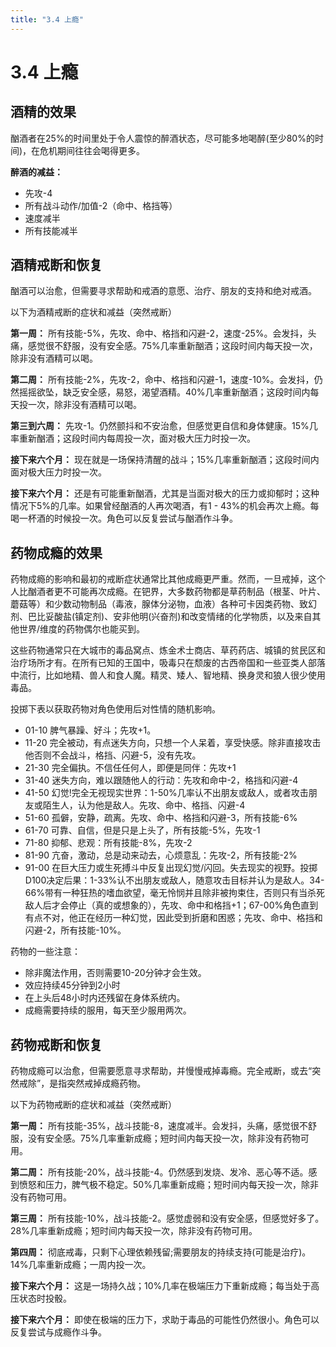```yaml
---
title: "3.4 上瘾"
---
```

# 3.4 上瘾

## 酒精的效果

酗酒者在25%的时间里处于令人震惊的醉酒状态，尽可能多地喝醉(至少80%的时间)，在危机期间往往会喝得更多。

**醉酒的减益：**

- 先攻-4
- 所有战斗动作/加值-2（命中、格挡等）
- 速度减半
- 所有技能减半

## 酒精戒断和恢复

酗酒可以治愈，但需要寻求帮助和戒酒的意愿、治疗、朋友的支持和绝对戒酒。

以下为酒精戒断的症状和减益（突然戒断）

**第一周：** 所有技能-5%，先攻、命中、格挡和闪避-2，速度-25%。会发抖，头痛，感觉很不舒服，没有安全感。75%几率重新酗酒；这段时间内每天投一次，除非没有酒精可以喝。

**第二周：** 所有技能-2%，先攻-2，命中、格挡和闪避-1，速度-10%。会发抖，仍然摇摇欲坠，缺乏安全感，易怒，渴望酒精。40%几率重新酗酒；这段时间内每天投一次，除非没有酒精可以喝。

**第三到六周：** 先攻-1。仍然颤抖和不安治愈，但感觉更自信和身体健康。15%几率重新酗酒；这段时间内每周投一次，面对极大压力时投一次。

**接下来六个月：** 现在就是一场保持清醒的战斗；15%几率重新酗酒；这段时间内面对极大压力时投一次。

**接下来六个月：** 还是有可能重新酗酒，尤其是当面对极大的压力或抑郁时；这种情况下5%的几率。如果曾经酗酒的人再次喝酒，有1 - 43%的机会再次上瘾。每喝一杯酒的时候投一次。角色可以反复尝试与酗酒作斗争。

## 药物成瘾的效果

药物成瘾的影响和最初的戒断症状通常比其他成瘾更严重。然而，一旦戒掉，这个人比酗酒者更不可能再次成瘾。在钯界，大多数药物都是草药制品（根茎、叶片、蘑菇等）和少数动物制品（毒液，腺体分泌物，血液）各种可卡因类药物、致幻剂、巴比妥酸盐(镇定剂)、安非他明(兴奋剂)和改变情绪的化学物质，以及来自其他世界/维度的药物偶尔也能买到。

这些药物通常只在大城市的毒品窝点、炼金术士商店、草药药店、城镇的贫民区和治疗场所才有。在所有已知的王国中，吸毒只在颓废的古西帝国和一些亚类人部落中流行，比如地精、兽人和食人魔。精灵、矮人、智地精、换身灵和狼人很少使用毒品。

投掷下表以获取药物对角色使用后对性情的随机影响。

- 01-10 脾气暴躁、好斗；先攻+1。
- 11-20 完全被动，有点迷失方向，只想一个人呆着，享受快感。除非直接攻击他否则不会战斗，格挡、闪避-5，没有先攻。
- 21-30 完全偏执。不信任任何人，即便是同伴：先攻+1
- 31-40 迷失方向，难以跟随他人的行动：先攻和命中-2，格挡和闪避-4
- 41-50 幻觉!完全无视现实世界：1-50%几率认不出朋友或敌人，或者攻击朋友或陌生人，认为他是敌人。先攻、命中、格挡、闪避-4
- 51-60 孤僻，安静，疏离。先攻、命中、格挡和闪避-3，所有技能-6%
- 61-70 可靠、自信，但是只是上头了，所有技能-5%，先攻-1
- 71-80 抑郁、悲观：所有技能-8%，先攻-2
- 81-90 亢奋，激动，总是动来动去，心烦意乱：先攻-2，所有技能-2%
- 91-00 在巨大压力或生死搏斗中反复出现幻觉/闪回。失去现实的视野。投掷D100决定后果：1-33%认不出朋友或敌人，随意攻击目标并认为是敌人。34-66%带有一种狂热的嗜血欲望，毫无怜悯并且除非被拘束住，否则只有当杀死敌人后才会停止（真的或想象的），先攻、命中和格挡+1；67-00%角色直到有点不对，他正在经历一种幻觉，因此受到折磨和困惑；先攻、命中、格挡和闪避-2，所有技能-10%。

药物的一些注意：

- 除非魔法作用，否则需要10-20分钟才会生效。
- 效应持续45分钟到2小时
- 在上头后48小时内还残留在身体系统内。
- 成瘾需要持续的服用，每天至少服用两次。

## 药物戒断和恢复

药物成瘾可以治愈，但需要愿意寻求帮助，并慢慢戒掉毒瘾。完全戒断，或去“突然戒除”，是指突然戒掉成瘾药物。

以下为药物戒断的症状和减益（突然戒断）

**第一周：** 所有技能-35%，战斗技能-8，速度减半。会发抖，头痛，感觉很不舒服，没有安全感。75%几率重新成瘾；短时间内每天投一次，除非没有药物可用。

**第二周：** 所有技能-20%，战斗技能-4。仍然感到发烧、发冷、恶心等不适。感到愤怒和压力，脾气极不稳定。50%几率重新成瘾；短时间内每天投一次，除非没有药物可用。

**第三周：** 所有技能-10%，战斗技能-2。感觉虚弱和没有安全感，但感觉好多了。28%几率重新成瘾；短时间内每天投一次，除非没有药物可用。

**第四周：** 彻底戒毒，只剩下心理依赖残留;需要朋友的持续支持(可能是治疗)。14%几率重新成瘾；一周内投一次。

**接下来六个月：** 这是一场持久战；10%几率在极端压力下重新成瘾；每当处于高压状态时投骰。

**接下来六个月：** 即使在极端的压力下，求助于毒品的可能性仍然很小。角色可以反复尝试与成瘾作斗争。

